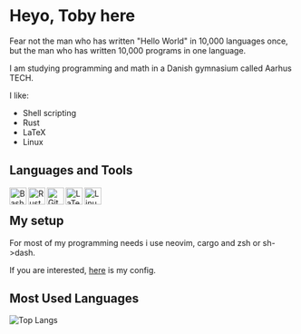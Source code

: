 # Heyo, Toby here

Fear not the man who has written "Hello World" in 10,000 languages once, but the man who has written 10,000 programs in one language.

I am studying programming and math in a Danish gymnasium called Aarhus TECH.

I like:
* Shell scripting
* Rust
* LaTeX
* Linux

## Languages and Tools
<!-- <p align="left"> -->
<img align="left" width="30px" height="auto" alt="Bash" title="Bash" src="https://simpleicons.org/icons/gnubash.svg" />
<img align="left" width="30px" height="auto" alt="Rust" title="Rust" src="https://simpleicons.org/icons/rust.svg" />
<img align="left" width="30px" height="auto" alt="Git" title="Git" src="https://simpleicons.org/icons/git.svg" />
<img align="left" width="30px" height="auto" alt="LaTex" title="LaTex" src="https://simpleicons.org/icons/latex.svg" />
<img align="left" width="30px" height="auto" alt="Linux" title="Linux" src="https://simpleicons.org/icons/linux.svg" />
<!-- </p> -->

<br />

## My setup

For most of my programming needs i use neovim, cargo and zsh or sh->dash.

If you are interested, [here](https://github.com/sandalbanditten/dotfiles) is my config.

## Most Used Languages

<!-- Github Stats -->
![Top Langs](https://github-readme-stats.vercel.app/api/top-langs/?username=sandalbanditten&langs_count=10&hide_border=true&theme=github_dark&title_color=ffffff)
